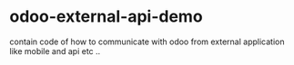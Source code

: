 # odoo-external-api-demo
contain code of how to communicate with odoo from external application like mobile and api etc ..
